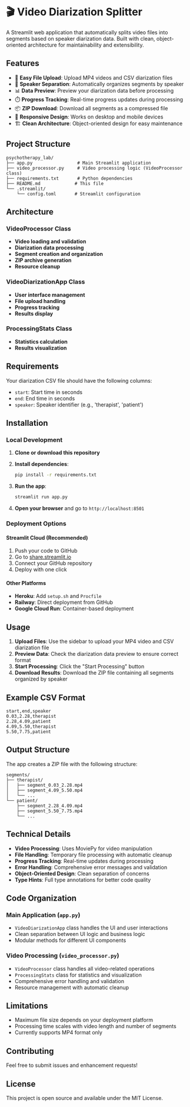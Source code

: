 # 🎬 Video Diarization Splitter

A Streamlit web application that automatically splits video files into segments based on speaker diarization data. Built with clean, object-oriented architecture for maintainability and extensibility.

## Features

- 📁 **Easy File Upload**: Upload MP4 videos and CSV diarization files
- 👥 **Speaker Separation**: Automatically organizes segments by speaker
- 📊 **Data Preview**: Preview your diarization data before processing
- ⏱️ **Progress Tracking**: Real-time progress updates during processing
- 📦 **ZIP Download**: Download all segments as a compressed file
- 📱 **Responsive Design**: Works on desktop and mobile devices
- 🏗️ **Clean Architecture**: Object-oriented design for easy maintenance

## Project Structure

```
psychotherapy_lab/
├── app.py                 # Main Streamlit application
├── video_processor.py     # Video processing logic (VideoProcessor class)
├── requirements.txt       # Python dependencies
├── README.md             # This file
└── .streamlit/
    └── config.toml       # Streamlit configuration
```

## Architecture

### VideoProcessor Class
- **Video loading and validation**
- **Diarization data processing**
- **Segment creation and organization**
- **ZIP archive generation**
- **Resource cleanup**

### VideoDiarizationApp Class
- **User interface management**
- **File upload handling**
- **Progress tracking**
- **Results display**

### ProcessingStats Class
- **Statistics calculation**
- **Results visualization**

## Requirements

Your diarization CSV file should have the following columns:
- `start`: Start time in seconds
- `end`: End time in seconds
- `speaker`: Speaker identifier (e.g., 'therapist', 'patient')

## Installation

### Local Development

1. **Clone or download this repository**

2. **Install dependencies**:
   ```bash
   pip install -r requirements.txt
   ```

3. **Run the app**:
   ```bash
   streamlit run app.py
   ```

4. **Open your browser** and go to `http://localhost:8501`

### Deployment Options

#### Streamlit Cloud (Recommended)
1. Push your code to GitHub
2. Go to [share.streamlit.io](https://share.streamlit.io)
3. Connect your GitHub repository
4. Deploy with one click

#### Other Platforms
- **Heroku**: Add `setup.sh` and `Procfile`
- **Railway**: Direct deployment from GitHub
- **Google Cloud Run**: Container-based deployment

## Usage

1. **Upload Files**: Use the sidebar to upload your MP4 video and CSV diarization file
2. **Preview Data**: Check the diarization data preview to ensure correct format
3. **Start Processing**: Click the "Start Processing" button
4. **Download Results**: Download the ZIP file containing all segments organized by speaker

## Example CSV Format

```csv
start,end,speaker
0.03,2.28,therapist
2.28,4.09,patient
4.09,5.50,therapist
5.50,7.75,patient
```

## Output Structure

The app creates a ZIP file with the following structure:
```
segments/
├── therapist/
│   ├── segment_0.03_2.28.mp4
│   ├── segment_4.09_5.50.mp4
│   └── ...
└── patient/
    ├── segment_2.28_4.09.mp4
    ├── segment_5.50_7.75.mp4
    └── ...
```

## Technical Details

- **Video Processing**: Uses MoviePy for video manipulation
- **File Handling**: Temporary file processing with automatic cleanup
- **Progress Tracking**: Real-time updates during processing
- **Error Handling**: Comprehensive error messages and validation
- **Object-Oriented Design**: Clean separation of concerns
- **Type Hints**: Full type annotations for better code quality

## Code Organization

### Main Application (`app.py`)
- `VideoDiarizationApp` class handles the UI and user interactions
- Clean separation between UI logic and business logic
- Modular methods for different UI components

### Video Processing (`video_processor.py`)
- `VideoProcessor` class handles all video-related operations
- `ProcessingStats` class for statistics and visualization
- Comprehensive error handling and validation
- Resource management with automatic cleanup

## Limitations

- Maximum file size depends on your deployment platform
- Processing time scales with video length and number of segments
- Currently supports MP4 format only

## Contributing

Feel free to submit issues and enhancement requests!

## License

This project is open source and available under the MIT License. 